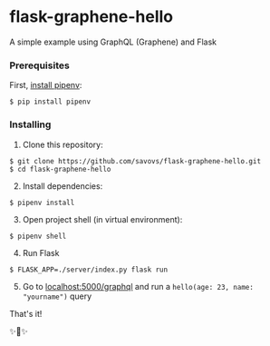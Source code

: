 # flask-graphene-hello
A simple example using GraphQL (Graphene) and Flask


### Prerequisites

First, [install pipenv](http://docs.pipenv.org/en/latest/basics.html):

```
$ pip install pipenv
```

### Installing

1. Clone this repository:

```
$ git clone https://github.com/savovs/flask-graphene-hello.git
$ cd flask-graphene-hello
```

2. Install dependencies:
```
$ pipenv install
```


3. Open project shell (in virtual environment):

```
$ pipenv shell
```

4. Run Flask

```
$ FLASK_APP=./server/index.py flask run
```

5. Go to <localhost:5000/graphql> and run a `hello(age: 23, name: "yourname")` query

That's it! 

✨🍰✨
